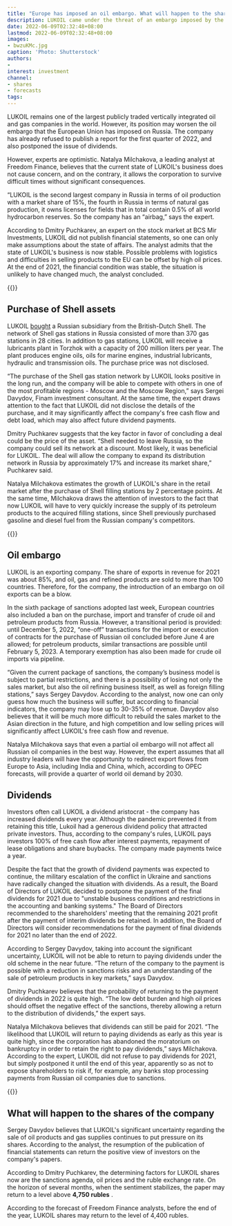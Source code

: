 ```yaml
---
title: "Europe has imposed an oil embargo. What will happen to the shares of LUKOIL"
description: LUKOIL came under the threat of an embargo imposed by the European Union on Russian oil. The company refused to publish a quarterly report and pay dividends. Understanding the problems faced by the oil and gas giant.
date: 2022-06-09T02:32:48+08:00
lastmod: 2022-06-09T02:32:48+08:00
images:
- bwzuKMc.jpg
caption: 'Photo: Shutterstock'
authors:
- 
interest: investment
channel: 
- shares
- forecasts
tags: 
---
```


LUKOIL remains one of the largest publicly traded vertically integrated oil and gas companies in the world. However, its position may worsen the oil embargo that the European Union has imposed on Russia. The company has already refused to publish a report for the first quarter of 2022, and also postponed the issue of dividends.

However, experts are optimistic. Natalya Milchakova, a leading analyst at Freedom Finance, believes that the current state of LUKOIL's business does not cause concern, and on the contrary, it allows the corporation to survive difficult times without significant consequences.

“LUKOIL is the second largest company in Russia in terms of oil production with a market share of 15%, the fourth in Russia in terms of natural gas production, it owns licenses for fields that in total contain 0.5% of all world hydrocarbon reserves. So the company has an “airbag,” says the expert.

According to Dmitry Puchkarev, an expert on the stock market at BCS Mir Investments, LUKOIL did not publish financial statements, so one can only make assumptions about the state of affairs. The analyst admits that the state of LUKOIL's business is now stable. Possible problems with logistics and difficulties in selling products to the EU can be offset by high oil prices. At the end of 2021, the financial condition was stable, the situation is unlikely to have changed much, the analyst concluded.

{{<ads>}}

## Purchase of Shell assets

LUKOIL [bought](https://quote.rbc.ru/news/short_article/628df2209a794729b82aedac) a Russian subsidiary from the British-Dutch Shell. The network of Shell gas stations in Russia consisted of more than 370 gas stations in 28 cities. In addition to gas stations, LUKOIL will receive a lubricants plant in Torzhok with a capacity of 200 million liters per year. The plant produces engine oils, oils for marine engines, industrial lubricants, hydraulic and transmission oils. The purchase price was not disclosed.

“The purchase of the Shell gas station network by LUKOIL looks positive in the long run, and the company will be able to compete with others in one of the most profitable regions - Moscow and the Moscow Region,” says Sergei Davydov, Finam investment consultant. At the same time, the expert draws attention to the fact that LUKOIL did not disclose the details of the purchase, and it may significantly affect the company's free cash flow and debt load, which may also affect future dividend payments.

Dmitry Puchkarev suggests that the key factor in favor of concluding a deal could be the price of the asset. “Shell needed to leave Russia, so the company could sell its network at a discount. Most likely, it was beneficial for LUKOIL. The deal will allow the company to expand its distribution network in Russia by approximately 17% and increase its market share,” Puchkarev said.

Natalya Milchakova estimates the growth of LUKOIL's share in the retail market after the purchase of Shell filling stations by 2 percentage points. At the same time, Milchakova draws the attention of investors to the fact that now LUKOIL will have to very quickly increase the supply of its petroleum products to the acquired filling stations, since Shell previously purchased gasoline and diesel fuel from the Russian company's competitors.

{{<ads>}}

## Oil embargo

LUKOIL is an exporting company. The share of exports in revenue for 2021 was about 85%, and oil, gas and refined products are sold to more than 100 countries. Therefore, for the company, the introduction of an embargo on oil exports can be a blow.

In the sixth package of sanctions adopted last week, European countries also included a ban on the purchase, import and transfer of crude oil and petroleum products from Russia. However, a transitional period is provided: until December 5, 2022, “one-off” transactions for the import or execution of contracts for the purchase of Russian oil concluded before June 4 are allowed; for petroleum products, similar transactions are possible until February 5, 2023. A temporary exemption has also been made for crude oil imports via pipeline.

“Given the current package of sanctions, the company’s business model is subject to partial restrictions, and there is a possibility of losing not only the sales market, but also the oil refining business itself, as well as foreign filling stations,” says Sergey Davydov. According to the analyst, now one can only guess how much the business will suffer, but according to financial indicators, the company may lose up to 30-35% of revenue. Davydov also believes that it will be much more difficult to rebuild the sales market to the Asian direction in the future, and high competition and low selling prices will significantly affect LUKOIL's free cash flow and revenue.

Natalya Milchakova says that even a partial oil embargo will not affect all Russian oil companies in the best way. However, the expert assumes that all industry leaders will have the opportunity to redirect export flows from Europe to Asia, including India and China, which, according to OPEC forecasts, will provide a quarter of world oil demand by 2030.

## Dividends

Investors often call LUKOIL a dividend aristocrat - the company has increased dividends every year. Although the pandemic prevented it from retaining this title, Lukoil had a generous dividend policy that attracted private investors. Thus, according to the company's rules, LUKOIL pays investors 100% of free cash flow after interest payments, repayment of lease obligations and share buybacks. The company made payments twice a year.

Despite the fact that the growth of dividend payments was expected to continue, the military escalation of the conflict in Ukraine and sanctions have radically changed the situation with dividends. As a result, the Board of Directors of LUKOIL decided to postpone the payment of the final dividends for 2021 due to "unstable business conditions and restrictions in the accounting and banking systems." The Board of Directors recommended to the shareholders' meeting that the remaining 2021 profit after the payment of interim dividends be retained. In addition, the Board of Directors will consider recommendations for the payment of final dividends for 2021 no later than the end of 2022.

According to Sergey Davydov, taking into account the significant uncertainty, LUKOIL will not be able to return to paying dividends under the old scheme in the near future. “The return of the company to the payment is possible with a reduction in sanctions risks and an understanding of the sale of petroleum products in key markets,” says Davydov.

Dmitry Puchkarev believes that the probability of returning to the payment of dividends in 2022 is quite high. “The low debt burden and high oil prices should offset the negative effect of the sanctions, thereby allowing a return to the distribution of dividends,” the expert says.

Natalya Milchakova believes that dividends can still be paid for 2021. “The likelihood that LUKOIL will return to paying dividends as early as this year is quite high, since the corporation has abandoned the moratorium on bankruptcy in order to retain the right to pay dividends,” says Milchakova. According to the expert, LUKOIL did not refuse to pay dividends for 2021, but simply postponed it until the end of this year, apparently so as not to expose shareholders to risk if, for example, any banks stop processing payments from Russian oil companies due to sanctions.

{{<ads>}}

What will happen to the shares of the company
---------------------------------------------

Sergey Davydov believes that LUKOIL's significant uncertainty regarding the sale of oil products and gas supplies continues to put pressure on its shares. According to the analyst, the resumption of the publication of financial statements can return the positive view of investors on the company's papers.

According to Dmitry Puchkarev, the determining factors for LUKOIL shares now are the sanctions agenda, oil prices and the ruble exchange rate. On the horizon of several months, when the sentiment stabilizes, the paper may return to a level above **4,750 rubles** .

According to the forecast of Freedom Finance analysts, before the end of the year, LUKOIL shares may return to the level of 4,400 rubles.

